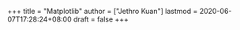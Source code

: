 +++
title = "Matplotlib"
author = ["Jethro Kuan"]
lastmod = 2020-06-07T17:28:24+08:00
draft = false
+++
